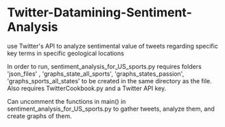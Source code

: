 # Twitter-Datamining-Sentiment-Analysis
use Twitter's API to analyze sentimental value of tweets regarding specific key terms in specific geological locations

In order to run, sentiment_analysis_for_US_sports.py requires folders 'json_files' , 'graphs_state_all_sports', 'graphs_states_passion', 'graphs_sports_all_states' to be created in the same directory as the file. Also requires TwitterCookbook.py and a Twitter API key.

Can uncomment the functions in main() in sentiment_analysis_for_US_sports.py to gather tweets, analyze them, and create graphs of them. 
